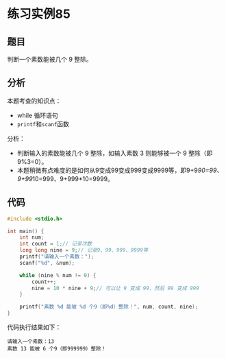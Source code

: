 # 练习实例85

## 题目

判断一个素数能被几个 9 整除。


## 分析

本题考查的知识点：
- while 循环语句
- `printf`和`scanf`函数

分析：
- 判断输入的素数能被几个 9 整除，如输入素数 3 则能够被一个 9 整除（即 9%3=0）。
- 本题稍微有点难度的是如何从9变成99变成999变成9999等，即9+9*90=99、9+99*10=999、9+999*10=9999。


## 代码

```c
#include <stdio.h>

int main() {
    int num;
    int count = 1;// 记录次数
    long long nine = 9;// 记录9、99、999、9999等
    printf("请输入一个素数：");
    scanf("%d", &num);

    while (nine % num != 0) {
        count++;
        nine = 10 * nine + 9;// 可以让 9 变成 99，然后 99 变成 999
    }

    printf("素数 %d 能被 %d 个9（即%d）整除！", num, count, nine);
}
```

代码执行结果如下：

```text
请输入一个素数：13
素数 13 能被 6 个9（即999999）整除！
```
